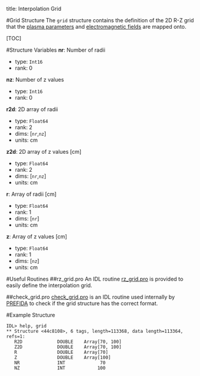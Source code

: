 title: Interpolation Grid

#Grid Structure
The `grid` structure contains the definition of the 2D R-Z grid that the [plasma parameters](./05_plasma.html) and [electromagnetic fields](./04_fields.html) are mapped onto. 

[TOC]

#Structure Variables
**nr**: Number of radii

* type: `Int16`
* rank: 0

**nz**: Number of z values

* type: `Int16`
* rank: 0

**r2d**: 2D array of radii

* type: `Float64`
* rank: 2
* dims: [`nr`,`nz`]
* units: cm

**z2d**: 2D array of z values [cm]

* type: `Float64`
* rank: 2
* dims: [`nr`,`nz`]
* units: cm

**r**: Array of radii [cm]

* type: `Float64`
* rank: 1
* dims: [`nr`]
* units: cm

**z**: Array of z values [cm]

* type: `Float64`
* rank: 1
* dims: [`nz`]
* units: cm

#Useful Routines
##rz_grid.pro
An IDL routine [rz_grid.pro](|url|/sourcefile/rz_grid.pro.html) is provided to easily define the interpolation grid.

##check_grid.pro
[check_grid.pro](|url|/sourcefile/check_grid.pro.html) is an IDL routine used internally by [PREFIDA](|url|/sourcefile/prefida.pro.html) to check if the grid structure has the correct format.

#Example Structure
```
IDL> help, grid
** Structure <44c8108>, 6 tags, length=113368, data length=113364, refs=1:
   R2D             DOUBLE    Array[70, 100]
   Z2D             DOUBLE    Array[70, 100]
   R               DOUBLE    Array[70]
   Z               DOUBLE    Array[100]
   NR              INT             70
   NZ              INT            100
```
